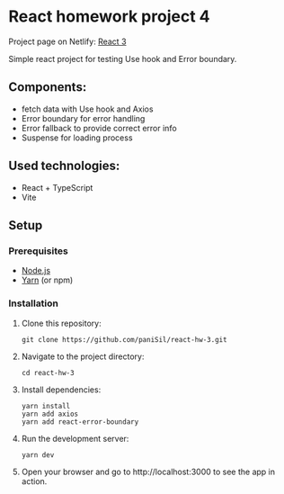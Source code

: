 # React homework project 4
Project page on Netlify: [React 3](https://react-hw-3-panisil.netlify.app/)

Simple react project for testing Use hook and Error boundary.

## Components:
- fetch data with Use hook and Axios
- Error boundary for error handling
- Error fallback to provide correct error info
- Suspense for loading process

## Used technologies:
- React + TypeScript
- Vite

## Setup

### Prerequisites

- [Node.js](https://nodejs.org/)
- [Yarn](https://yarnpkg.com/) (or npm)

### Installation

1. Clone this repository:
   ```
   git clone https://github.com/paniSil/react-hw-3.git
   ```
   
2. Navigate to the project directory:
   ```
   cd react-hw-3
   ```

4. Install dependencies:
   ```
   yarn install
   yarn add axios
   yarn add react-error-boundary
   ```

5. Run the development server:
   ```
   yarn dev
   ```

6. Open your browser and go to http://localhost:3000 to see the app in action.

